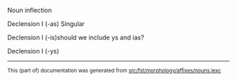 Noun inflection

Declension I (-as)
Singular

Declension I (-is)should we include ys and ias?

Declension I (-ys)

* * *

<small>This (part of) documentation was generated from [src/fst/morphology/affixes/nouns.lexc](https://github.com/giellalt/lang-lit/blob/main/src/fst/morphology/affixes/nouns.lexc)</small>

